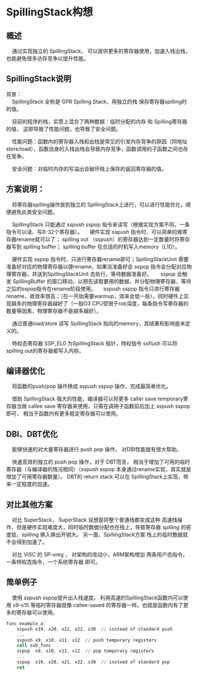 # SpillingStack构想

## 概述
    通过实现独立的 SpillingStack， 可以提供更多的寄存器使用，加速入栈出栈，也能避免很多访存竞争以提升性能。

## SpillingStack说明
背景：<br>
    SpillingStack 全称是 GPR Spilling Stack，用独立的栈 保存寄存器spilling时的值。

    目前的程序的栈，实质上混合了两种数据：临时分配的内存 和 Spilling寄存器的值， 这即导致了性能问题，也导致了安全问题。

    性能问题：函数内的寄存器入栈和出栈是常见的引发内存竞争的原因（同地址store/load），函数自身的入栈出栈会导致内存竞争，函数调用的子函数之间也存在竞争。

    安全问题：对临时内存的写溢出会破坏栈上保存的返回寄存器的值。

## 方案说明：
    将寄存器spilling操作放到独立的 SpillingStack上进行，可以进行性能优化，顺便避免此类安全问题。

    SpillingStack 只能通过 sspush sspop 指令来读写（根据实现方案不同，一条指令可以读、写8-32个寄存器）。
    硬件实现 sspush 指令时，可以简单的做寄存器rename就可以了； spilling out （sspush）的寄存器达到一定数量时将寄存器写到 spilling buffer； spilling buffer 在合适的时机写入memory（L1D）。

    硬件实现 sspop 指令时，只进行寄存器rename即可；SpillingStackUnit 需要准备好对应的物理寄存器以便rename，如果没准备好会 sspop 指令会分配对应物理寄存器，并送到SpillingStackUnit 去执行，等待数据准备好。 
    sspop 会触发 SpillingBuffer 的窗口移动，以预先读取要用的数据，并分配物理寄存器，等待之后的sspop指令在rename阶段使用。
    sspush sspop 指令只进行寄存器rename，故效率很高；（在一开始需要warmup，效率会低一些）。同时硬件上实现越多的物理寄存器越好了（一般O3 CPU受限于rob深度，每条指令写寄存器的数量等因素，物理寄存器不是越多越好）。

    通过普通load/store 读写 SpillingStack 指向的memory，其结果和影响是未定义的。

    特权态寄存器 SSP_EL0 为SpillingStack 指针，特权指令 ssflush 可以将 spilling out的寄存器都写入内存。

## 编译器优化
    将函数的push/pop 操作换成 sspush sspop 操作，完成最简单优化。

    借助 SpillingStack 强大的性能，编译器可以将更多 caller save temporary寄存器当做 callee save 寄存器来使用，只需在调用子函数前后加上 sspush sspop 即可， 相当于函数内有更多稳定寄存器可以使用。

## DBI、DBT优化
    能够快速的对大量寄存器进行 push pop 操作， 对DBI性能就有很大帮助。

    快速高效的独立的 push pop 操作，对于 DBT而言， 相当于增加了可用的临时寄存器（与编译器的情况相同）（sspush sspop 本身通过rename实现，其实就是增加了可用寄存器数量）。 DBT的 return stack 可以在 SpillingStack上实现，带来一定程度的加速。

## 对比其他方案
    对比 SuperStack， SuperStack 设想是将整个普通栈都变成这种 高速栈操作，但是硬件实现难度大，同时临时数据分配也在栈上，导致寄存器 spilling 的密度低，spilling 换入换出开销大。 另一面，SpillingStack方案 栈上的临时数据就不会得到加速了。

    对比 VISC 的 SP-vreg ， 对架构的改动小，ARM架构增加 两条用户态指令，一条特权态指令，一个系统寄存器 即可。

## 简单例子
    使用 sspush sspop提升出入栈速度。 利用高速的SpillingStack函数内可以使用 x9-x15 等临时寄存器就像 callee-saved 的寄存器一样。也就是函数内有了更多的寄存器可以使用。
```asm
func example_a:
    sspush x19, x20, x21, x22, x30  // instead of standard push
    ...
    sspush x9, x10, x11, x12  // push temporary registers
    call sub_func
    sspop  x9, x10, x11, x12  // pop temporary registers
    ...
    sspop  x19, x20, x21, x22, x30  // instead of standard pop
    ret
```
